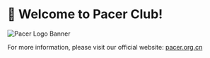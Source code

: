 # :wave: Welcome to Pacer Club!

![Pacer Logo Banner](https://raw.githubusercontent.com/pacerclub/.github/main/assets/logo-banner.png)

For more information, please visit our official website: [pacer.org.cn](https://pacer.org.cn)
